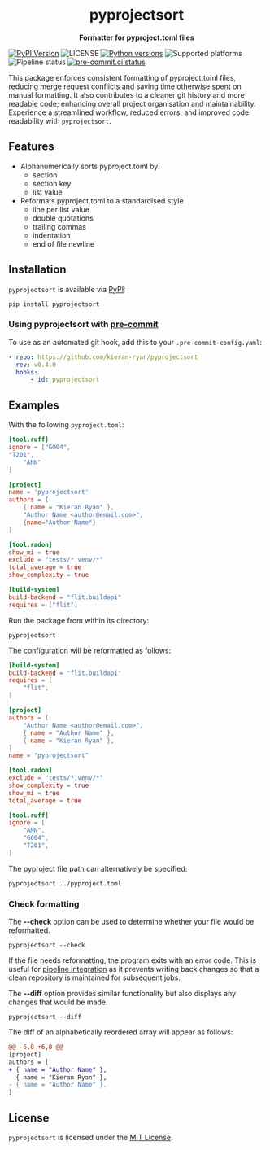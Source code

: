 <h1 align="center">pyprojectsort</h1>

<p align="center">
  <b>Formatter for pyproject.toml files</b>
</p>

[![PyPI Version](https://badge.fury.io/py/pyprojectsort.svg)](https://pypi.org/project/pyprojectsort/)
![LICENSE](https://img.shields.io/badge/license-MIT-blue)
[![Python versions](https://img.shields.io/pypi/pyversions/pyprojectsort.svg)](https://pypi.org/pypi/pyprojectsort)
![Supported platforms](https://img.shields.io/badge/platforms-macOS%20%7C%20Windows%20%7C%20Linux-green)
![Pipeline status](https://github.com/kieran-ryan/python-package-template/actions/workflows/main.yml/badge.svg)
[![pre-commit.ci status](https://results.pre-commit.ci/badge/github/kieran-ryan/pyprojectsort/main.svg)](https://results.pre-commit.ci/latest/github/kieran-ryan/pyprojectsort/main)

This package enforces consistent formatting of pyproject.toml files, reducing merge request conflicts and saving time otherwise spent on manual formatting. It also contributes to a cleaner git history and more readable code; enhancing overall project organisation and maintainability. Experience a streamlined workflow, reduced errors, and improved code readability with `pyprojectsort`.

## Features

- Alphanumerically sorts pyproject.toml by:
    - section
    - section key
    - list value
- Reformats pyproject.toml to a standardised style
    - line per list value
    - double quotations
    - trailing commas
    - indentation
    - end of file newline

## Installation

`pyprojectsort` is available via [PyPI](https://pypi.org/project/pyprojectsort/):

```console
pip install pyprojectsort
```

### Using pyprojectsort with [pre-commit](https://pre-commit.com)

To use as an automated git hook, add this to your `.pre-commit-config.yaml`:

```yaml
- repo: https://github.com/kieran-ryan/pyprojectsort
  rev: v0.4.0
  hooks:
      - id: pyprojectsort
```

## Examples

With the following `pyproject.toml`:

```toml
[tool.ruff]
ignore = ["G004",
"T201",
    "ANN"
]

[project]
name = 'pyprojectsort'
authors = [
    { name = "Kieran Ryan" },
    "Author Name <author@email.com>",
    {name="Author Name"}
]

[tool.radon]
show_mi = true
exclude = "tests/*,venv/*"
total_average = true
show_complexity = true

[build-system]
build-backend = "flit.buildapi"
requires = ["flit"]
```

Run the package from within its directory:

```console
pyprojectsort
```

The configuration will be reformatted as follows:

```toml
[build-system]
build-backend = "flit.buildapi"
requires = [
    "flit",
]

[project]
authors = [
    "Author Name <author@email.com>",
    { name = "Author Name" },
    { name = "Kieran Ryan" },
]
name = "pyprojectsort"

[tool.radon]
exclude = "tests/*,venv/*"
show_complexity = true
show_mi = true
total_average = true

[tool.ruff]
ignore = [
    "ANN",
    "G004",
    "T201",
]
```

The pyproject file path can alternatively be specified:

```console
pyprojectsort ../pyproject.toml
```

### Check formatting

The **--check** option can be used to determine whether your file would be reformatted.

```console
pyprojectsort --check
```

If the file needs reformatting, the program exits with an error code. This is useful for [pipeline integration](https://github.com/kieran-ryan/pyprojectsort/blob/d9cf5e1e646e1e5260f7cf0168ecd0a05ce8ed11/.github/workflows/main.yml#L30) as it prevents writing back changes so that a clean repository is maintained for subsequent jobs.

The **--diff** option provides similar functionality but also displays any changes that would be made.

```console
pyprojectsort --diff
```

The diff of an alphabetically reordered array will appear as follows:

```diff
@@ -6,8 +6,8 @@
[project]
authors = [
+ { name = "Author Name" },
  { name = "Kieran Ryan" },
- { name = "Author Name" },
]
```

## License

`pyprojectsort` is licensed under the [MIT License](https://opensource.org/licenses/MIT).
